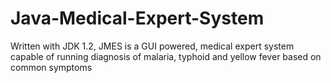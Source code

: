 # Java-Medical-Expert-System
Written with JDK 1.2, JMES is a GUI powered, medical expert system capable of running diagnosis of malaria, typhoid and yellow fever based on common symptoms
